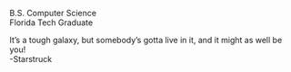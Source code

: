 B.S. Computer Science \
Florida Tech Graduate

It’s a tough galaxy, but somebody’s gotta live in it, and it might as well be you! \
-Starstruck
<!---
Penguini128/Penguini128 is a ✨ special ✨ repository because its `README.md` (this file) appears on your GitHub profile.
You can click the Preview link to take a look at your changes.
--->
